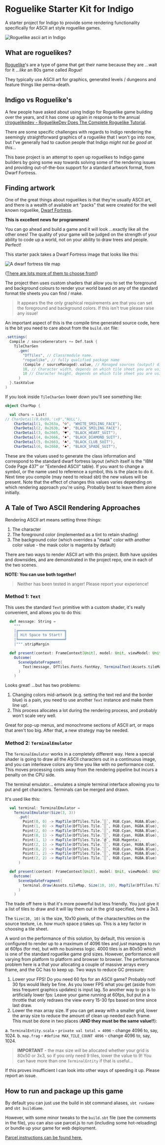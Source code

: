 # Roguelike Starter Kit for Indigo

A starter project for Indigo to provide some rendering functionality specifically for ASCII art style roguelike games.

![Roguelike ascii art in Indigo](/roguelike.gif "Roguelike ascii art in Indigo")

## What are roguelikes?

[Roguelike](https://en.wikipedia.org/wiki/Roguelike)'s are a type of game that get their name because they are ...wait for it ..._like_ an 80s game called _Rogue_!

They typically use ASCII art for graphics, generated levels / dungeons and feature things like perma-death.

## Indigo vs Roguelike's

A few people have asked about using Indigo for Roguelike game building over the years, and it has come up again in response to the annual [r/roguelikedev - RoguelikeDev Does The Complete Roguelike Tutorial](https://www.reddit.com/r/roguelikedev/comments/o5x585/roguelikedev_does_the_complete_roguelike_tutorial/).

There are some specific challenges with regards to Indigo rendering the seemingly straightforward graphics of a roguelike that I won't go into now, but I've generally had to caution people that Indigo _might not be good at this..._

This base project is an attempt to open up roguelikes to Indigo game builders by going some way towards solving some of the rendering issues and providing out-of-the-box support for a standard artwork format, from Dwarf Fortress.

## Finding artwork

One of the great things about roguelikes is that they're usually ASCII art, and there is a wealth of available art "packs" that were created for the well known roguelike, [Dwarf Fortress](https://en.wikipedia.org/wiki/Dwarf_Fortress).

**This is excellent news for programmers!**

You can go ahead and build a game and it will look ...exactly like all the other ones! The quality of your game will be judged on the strength of your ability to code up a world, not on your ability to draw trees and people. Perfect!

This starter pack takes a Dwarf Fortress image that looks like this:

![A dwarf fortress tile map](/assets/Anikki_square_10x10.png "A dwarf fortress tile map")

([There are lots more of them to choose from!](https://dwarffortresswiki.org/Tileset_repository))

The project then uses custom shaders that allow you to set the foreground and background colours to render your world based on any of the standard format tile sheets you can find / make.

> It appears the the only graphical requirements are that you can set the foreground and background colors. If this isn't true please raise any issue!

An important aspect of this is the compile time generated source code, here is the bit you need to care about from the `build.sbt` file:

```scala
.settings(
  Compile / sourceGenerators += Def.task {
    TileCharGen
      .gen(
        "DfTiles", // Class/module name.
        "roguelike", // fully qualified package name
        (Compile / sourceManaged).value, // Managed sources (output) directory for the generated classes
        10, // Character width, depends on which tile sheet you are using!
        10 // Character height, depends on which tile sheet you are using!
      )
  }.taskValue
)
```

If you look inside `TileCharGen` lower down you'll see something like:

```scala
object CharMap {

  val chars = List(
// CharDetail(0,0x00,'\x0',"NULL"),
    CharDetail(1, 0x263a, '☺', "WHITE_SMILING_FACE"),
    CharDetail(2, 0x263b, '☻', "BLACK_SMILING_FACE"),
    CharDetail(3, 0x2665, '♥', "BLACK_HEART_SUIT"),
    CharDetail(4, 0x2666, '♦', "BLACK_DIAMOND_SUIT"),
    CharDetail(5, 0x2663, '♣', "BLACK_CLUB_SUIT"),
    CharDetail(6, 0x2660, '♠', "BLACK_SPADE_SUIT"),
```

These are the values used to generate the class information and correspond to the standard dwarf fortress layout (which itself is the "IBM Code Page 437" or "Extended ASCII" table). If you want to change a symbol, or the name used to reference a symbol, this is the place to do it. Next time you compile (may need to reload sbt) the new values will be present. Note that the effect of changes this values varies depending on which rendering approach you're using. Probably best to leave them alone initially.

## A Tale of Two ASCII Rendering Approaches

Rendering ASCII art means setting three things:

1. The character
1. The foreground color (implemented as a tint to retain shading)
1. The background color (which overrides a "mask" color with another color value - the mask color is magenta by default)

There are two ways to render ASCII art with this project. Both have upsides and downsides, and are demonstrated in the project repo, one in each of the two scenes.

**NOTE: You can use both together!**

> Neither has been tested in anger! Please report your experience!

### Method 1: `Text`

This uses the standard `Text` primitive with a custom shader, it's really convenient, and allows you to do this:

```scala
  def message: String =
    """
    |╔═════════════════════╗
    |║ Hit Space to Start! ║
    |╚═════════════════════╝
    |""".stripMargin

  def present(context: FrameContext[Unit], model: Unit, viewModel: Unit): Outcome[SceneUpdateFragment] =
    Outcome(
      SceneUpdateFragment(
        Text(message, DfTiles.Fonts.fontKey, TerminalText(Assets.tileMap, RGB.Cyan, RGBA.Blue))
      )
    )
```

Looks great! ...but has two problems:

1. Changing colors mid-artwork (e.g. setting the text red and the border blue) is a pain, you need to use another `Text` instance and make them line up!.
2. This process allocates a lot during the rendering process, and probably won't scale very well.

Great for pop-up menus, and monochrome sections of ASCII art, or maps that aren't too big. After that, a new strategy may be needed.

### Method 2: `TerminalEmulator`

The `TerminalEmulator` works in a completely different way. Here a special shader is going to draw all the ASCII characters out in a continuous image, and you can interleave colors any time you like with no performance cost. This moves processing costs away from the rendering pipeline but incurs a penalty on the CPU side.

The terminal emulator... emulates a simple terminal interface allowing you to put and get characters. Terminals can be merged and drawn.

It's used like this:

```scala
  val terminal: TerminalEmulator =
    TerminalEmulator(Size(3, 3))
      .put(
        Point(0, 0) -> MapTile(DfTiles.Tile.`░`, RGB.Cyan, RGBA.Blue),
        Point(1, 0) -> MapTile(DfTiles.Tile.`░`, RGB.Cyan, RGBA.Blue),
        Point(2, 0) -> MapTile(DfTiles.Tile.`░`, RGB.Cyan, RGBA.Blue),
        Point(0, 1) -> MapTile(DfTiles.Tile.`░`, RGB.Cyan, RGBA.Blue),
        Point(1, 1) -> MapTile(DfTiles.Tile.`@`, RGB.Magenta),
        Point(2, 1) -> MapTile(DfTiles.Tile.`░`, RGB.Cyan, RGBA.Blue),
        Point(0, 2) -> MapTile(DfTiles.Tile.`░`, RGB.Cyan, RGBA.Blue),
        Point(1, 2) -> MapTile(DfTiles.Tile.`░`, RGB.Cyan, RGBA.Blue),
        Point(2, 2) -> MapTile(DfTiles.Tile.`░`, RGB.Cyan, RGBA.Blue)
      )

  def present(context: FrameContext[Unit], model: Unit, viewModel: Unit): Outcome[SceneUpdateFragment] =
    Outcome(
      SceneUpdateFragment(
        terminal.draw(Assets.tileMap, Size(10, 10), MapTile(DfTiles.Tile.SPACE))
      )
    )
```

The trade off here is that it's more powerful but less friendly. You just give it a list of tiles to draw and it will lay them out in the grid specified, here a 3x3.

The `Size(10, 10)` is the size, 10x10 pixels, of the characters/tiles on the source texture, i.e. how much space `@` takes up. This is a key factor in choosing a tile sheet.

A word on the performance of this solution, by default, this version is configured to render up to a maximum of 4096 tiles and _just_ manages to run at 60fps (for me), but with no business logic. 4000 tiles is an 80x50 which is one of the standard roguelike game grid sizes. However, performance will varying from platform to platform and browser to browser. The performance problem here is a that your allocating a couple of massive arrays every frame, and the GC has to keep up. Two ways to reduce GC pressure:

1. Lower your FPS! Do you need 60 fps for an ASCII game? Probably not! 30 fps would likely be fine. As you lower FPS what you get (aside from less frequent graphics updates) is input lag. So another way to go is to artificially lower fps: Leave your game running at 60fps, but put in a throttle that only redraws the view every 15-30 fps based on time since last draw.
2. Lower the max array size. If you can get away with a smaller grid, lower the array size to reduce the amount of clean up needed each frame. This must be done in two places (**AND they must be the same value!!**):

  a. `TerminalEntity.scala` - `private val total = 4096` - change 4096 to, say, 1024.
  b. `map.frag` - `#define MAX_TILE_COUNT 4096` - change 4096 to, say, 1024.

> **IMPORTANT** - the max size _will_ be allocated whether your grid is 80x50 or 3x3, so if you only need 9 tiles, lower the value to 9! You can have more than one `TerminalEntity` if that is useful...

If this proves insufficient I can look into other ways of speeding it up. Please report an issue.

## How to run and package up this game

By default you can just use the build in sbt command aliases, `sbt runGame` and `sbt buildGame`.

However, with some minor tweaks to the `build.sbt` file (see the comments in the file), you can also use parcel.js to run (including some hot-reloading) or bundle up your game for web deployment.

[Parcel instructions can be found here.](https://github.com/PurpleKingdomGames/indigo-examples/blob/master/howto/parcel/README.md)

